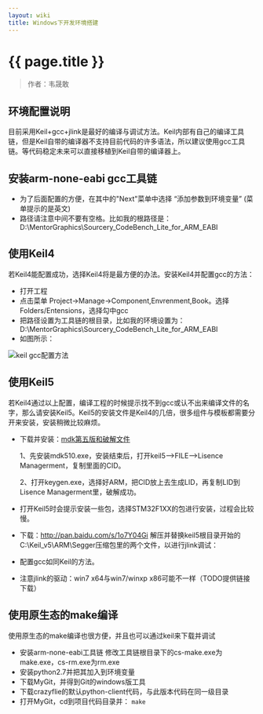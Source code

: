 ```yaml
---
layout: wiki
title: Windows下开发环境搭建
---
```


# {{ page.title }}

>作者：韦晟敢

## 环境配置说明
目前采用Keil+gcc+jlink是最好的编译与调试方法。Keil内部有自己的编译工具链，但是Keil自带的编译器不支持目前代码的许多语法，所以建议使用gcc工具链。等代码稳定未来可以直接移植到Keil自带的编译器上。

## 安装arm-none-eabi gcc工具链
<!-- arm-2013.11-24-arm-none-eabi的[下载地址](http://url.cn/Q47CUQ) -->

* 为了后面配置的方便，在其中的"Next"菜单中选择 “添加参数到环境变量” (菜单提示的是英文)
* 路径请注意中间不要有空格。比如我的根路径是：D:\MentorGraphics\Sourcery_CodeBench_Lite_for_ARM_EABI

## 使用Keil4
若Keil4能配置成功，选择Keil4将是最方便的办法。安装Keil4并配置gcc的方法：

* 打开工程
* 点击菜单 Project->Manage->Component,Envrenment,Book。选择Folders/Entensions，选择勾中gcc
* 把路径设置为工具链的根目录，比如我的环境设置为：D:\MentorGraphics\Sourcery_CodeBench_Lite_for_ARM_EABI
* 如图所示：

![keil gcc配置方法](http://jannson.github.io/images/keil_gnu.jpg)

## 使用Keil5
若Keil4通过以上配置，编译工程的时候提示找不到gcc或认不出来编译文件的名字，那么请安装Keil5。Keil5的安装文件是Keil4的几倍，很多组件与模板都需要分开来安装，安装稍微比较麻烦。

* 下载并安装：[mdk第五版和破解文件](http://pan.baidu.com/s/1nvx45E5)

  1、先安装mdk510.exe，安装结束后，打开keil5-->FILE-->Lisence Managerment，复制里面的CID。

  2、打开keygen.exe，选择好ARM，把CID放上去生成LID，再复制LID到Lisence Managerment里，破解成功。

* 打开Keil5时会提示安装一些包，选择STM32F1XX的包进行安装，过程会比较慢。

* 下载：http://pan.baidu.com/s/1o7Y04Gi 解压并替换keil5根目录开始的C:\Keil_v5\ARM\Segger压缩包里的两个文件，以进行jlink调试：

* 配置gcc如同Keil的方法。

* 注意jlink的驱动：win7 x64与win7/winxp x86可能不一样（TODO提供链接下载）

## 使用原生态的make编译
使用原生态的make编译也很方便，并且也可以通过keil来下载并调试

* 安装arm-none-eabi工具链
  修改工具链根目录下的cs-make.exe为make.exe，cs-rm.exe为rm.exe
* 安装python2.7并把其加入到环境变量
* 下载MyGit，并得到Git的windows版工具
* 下载crazyflie的默认python-client代码，与此版本代码在同一级目录
* 打开MyGit，cd到项目代码目录并：
  `make`

